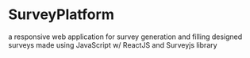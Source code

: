 # SurveyPlatform
a responsive web application for survey generation and filling designed surveys made using JavaScript w/ ReactJS and Surveyjs library
